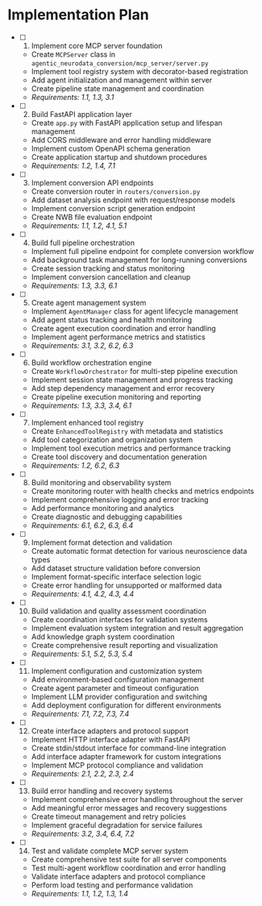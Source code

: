 # Implementation Plan

- [ ] 1. Implement core MCP server foundation
  - Create `MCPServer` class in `agentic_neurodata_conversion/mcp_server/server.py`
  - Implement tool registry system with decorator-based registration
  - Add agent initialization and management within server
  - Create pipeline state management and coordination
  - _Requirements: 1.1, 1.3, 3.1_

- [ ] 2. Build FastAPI application layer
  - Create `app.py` with FastAPI application setup and lifespan management
  - Add CORS middleware and error handling middleware
  - Implement custom OpenAPI schema generation
  - Create application startup and shutdown procedures
  - _Requirements: 1.2, 1.4, 7.1_

- [ ] 3. Implement conversion API endpoints
  - Create conversion router in `routers/conversion.py`
  - Add dataset analysis endpoint with request/response models
  - Implement conversion script generation endpoint
  - Create NWB file evaluation endpoint
  - _Requirements: 1.1, 1.2, 4.1, 5.1_

- [ ] 4. Build full pipeline orchestration
  - Implement full pipeline endpoint for complete conversion workflow
  - Add background task management for long-running conversions
  - Create session tracking and status monitoring
  - Implement conversion cancellation and cleanup
  - _Requirements: 1.3, 3.3, 6.1_

- [ ] 5. Create agent management system
  - Implement `AgentManager` class for agent lifecycle management
  - Add agent status tracking and health monitoring
  - Create agent execution coordination and error handling
  - Implement agent performance metrics and statistics
  - _Requirements: 3.1, 3.2, 6.2, 6.3_

- [ ] 6. Build workflow orchestration engine
  - Create `WorkflowOrchestrator` for multi-step pipeline execution
  - Implement session state management and progress tracking
  - Add step dependency management and error recovery
  - Create pipeline execution monitoring and reporting
  - _Requirements: 1.3, 3.3, 3.4, 6.1_

- [ ] 7. Implement enhanced tool registry
  - Create `EnhancedToolRegistry` with metadata and statistics
  - Add tool categorization and organization system
  - Implement tool execution metrics and performance tracking
  - Create tool discovery and documentation generation
  - _Requirements: 1.2, 6.2, 6.3_

- [ ] 8. Build monitoring and observability system
  - Create monitoring router with health checks and metrics endpoints
  - Implement comprehensive logging and error tracking
  - Add performance monitoring and analytics
  - Create diagnostic and debugging capabilities
  - _Requirements: 6.1, 6.2, 6.3, 6.4_

- [ ] 9. Implement format detection and validation
  - Create automatic format detection for various neuroscience data types
  - Add dataset structure validation before conversion
  - Implement format-specific interface selection logic
  - Create error handling for unsupported or malformed data
  - _Requirements: 4.1, 4.2, 4.3, 4.4_

- [ ] 10. Build validation and quality assessment coordination
  - Create coordination interfaces for validation systems
  - Implement evaluation system integration and result aggregation
  - Add knowledge graph system coordination
  - Create comprehensive result reporting and visualization
  - _Requirements: 5.1, 5.2, 5.3, 5.4_

- [ ] 11. Implement configuration and customization system
  - Add environment-based configuration management
  - Create agent parameter and timeout configuration
  - Implement LLM provider configuration and switching
  - Add deployment configuration for different environments
  - _Requirements: 7.1, 7.2, 7.3, 7.4_

- [ ] 12. Create interface adapters and protocol support
  - Implement HTTP interface adapter with FastAPI
  - Create stdin/stdout interface for command-line integration
  - Add interface adapter framework for custom integrations
  - Implement MCP protocol compliance and validation
  - _Requirements: 2.1, 2.2, 2.3, 2.4_

- [ ] 13. Build error handling and recovery systems
  - Implement comprehensive error handling throughout the server
  - Add meaningful error messages and recovery suggestions
  - Create timeout management and retry policies
  - Implement graceful degradation for service failures
  - _Requirements: 3.2, 3.4, 6.4, 7.2_

- [ ] 14. Test and validate complete MCP server system
  - Create comprehensive test suite for all server components
  - Test multi-agent workflow coordination and error handling
  - Validate interface adapters and protocol compliance
  - Perform load testing and performance validation
  - _Requirements: 1.1, 1.2, 1.3, 1.4_